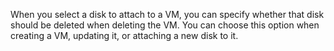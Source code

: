When you select a disk to attach to a VM, you can specify whether that disk should be deleted when deleting the VM. You can choose this option when creating a VM, updating it, or attaching a new disk to it.

